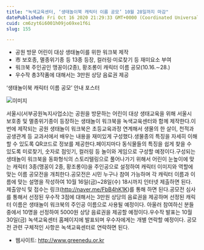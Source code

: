 ```yaml
---
title: "녹색교육센터, ‘생태놀이북 캐릭터 이름 공모’ 10월 28일까지 마감"
datePublished: Fri Oct 16 2020 21:29:33 GMT+0000 (Coordinated Universal Time)
cuid: cm6zyt6i6001h09jo69xe1f6i
slug: 155

---
```



- 공원 방문 어린이 대상 생태놀이를 위한 워크북 제작
- 市 보호종, 멸종위기종 등 13종 등장, 컬러링·미로찾기 등 재미요소 부여
- 워크북 주인공인 맹꽁이(2종), 황조롱이 캐릭터 이름 공모(10.16.∼28.)
- 우수작 총3작품에 대해서는 3만원 상당 음료권 제공

‘생태놀이북 캐릭터 이름 공모’ 안내 포스터

![이미지](https://cdn.hashnode.com/res/hashnode/image/upload/v1739247086949/25dadb34-9377-4de3-91a7-8c8f398eee8a.jpeg)

서울시(서부공원녹지사업소)는 공원을 방문하는 어린이 대상 생태교육을 위해 서울시 보호종 및 멸종위기종이 등장하는 생태놀이 워크북을 녹색교육센터와 함께 제작한다.이번에 제작되는 공원 생태놀이 워크북은 초등교육과정 연계해서 생물의 한 살이, 천적과 공생관계 등 교과서에서 배우는 내용을 재미있게 구성했다.생물종의 특징을 자세히 이해할 수 있도록 QR코드로 정보를 제공한다.페이지마다 동식물들의 특징을 쉽게 찾을 수 있도록 미로찾기, 숫자로 점잇기, 컬러링 등 놀이와 게임으로 구성할 예정이다.구성되는 생태놀이 워크북을 동화형식의 스토리텔링으로 풀어나가기 위해서 어린이 눈높이에 맞는 캐릭터 3종(맹꽁이 2종, 황조롱이)을 주인공으로 설정하여 캐릭터 이미지와 역할에 맞는 이름 공모전을 개최한다.공모전은 시민 누구나 참여 가능하며 각 캐릭터 이름과 이름에 맞는 설명을 작성하여 10월 16일(금)~28일(수) 18시까지 인터넷 제출하면 된다. 제출양식 및 접수는 링크(http://naver.me/FbB4hK1K)를 통해 하면 된다.공모전 심사를 통해서 선정된 우수작 3점에 대해서는 3만원 상당의 음료권을 제공하며 선정된 캐릭터 이름은 생태놀이 워크북의 주인공 이름으로 사용될 예정이다. 아울러 참여하신 분들 중에서 10명을 선정하여 5000원 상당 음료권을 제공할 예정이다.우수작 발표는 10월 30일(금) 녹색교육센터 홈페이지에 발표되며 우수자에게는 개별 연락할 예정이다. 공모전 관련 구체적인 사항은 녹색교육센터로 연락하면 된다.

- 웹사이트: http://www.greenedu.or.kr